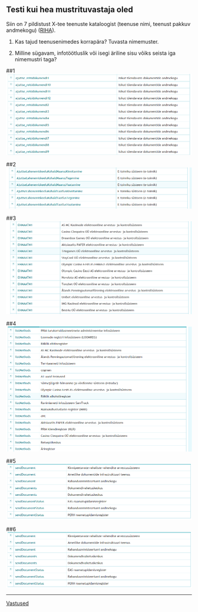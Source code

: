 
## Testi kui hea mustrituvastaja oled

Siin on 7 pildistust X-tee teenuste kataloogist (teenuse nimi, teenust pakkuv andmekogu) ([RIHA](https://riha.eesti.ee)).

1) Kas tajud teenusenimedes korrapära? Tuvasta nimemuster.

2) Milline sügavam, infotöötluslik või isegi äriline sisu võiks seista iga nimemustri taga?

##1
![](img/M1.PNG)

##2
![](img/M2.PNG)

##3
![](img/M3.PNG)

##4
![](img/M4.PNG)

##5
![](img/M5.PNG)

##6
![](img/M6.PNG)

---
[Vastused](VASTUSED.md)
